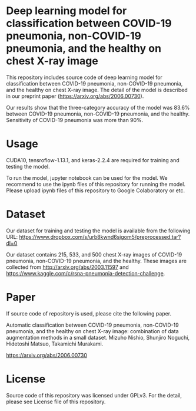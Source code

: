 # Deep learning model for classification between COVID-19 pneumonia, non-COVID-19 pneumonia, and the healthy on chest X-ray image

This repository includes source code of deep learning model for classification between COVID-19 pneumonia, non-COVID-19 pneumonia, and the healthy on chest X-ray image. The detail of the model is described in our preprint paper (https://arxiv.org/abs/2006.00730).

Our results show that the three-category accuracy of the model was 83.6% between COVID-19 pneumonia, non-COVID-19 pneumonia, and the healthy. Sensitivity of COVID-19 pneumonia was more than 90%. 

# Usage
CUDA10, tensroflow-1.13.1, and keras-2.2.4 are required for training and testing the model. 

To run the model, jupyter notebook can be used for the model. 
We recommend to use the ipynb files of this repository for running the model. 
Please upload ipynb files of this repository to Google Colaboratory or etc.


# Dataset 
Our dataset for training and testing the model is available from the following URL: https://www.dropbox.com/s/urb8kwnd6sigom5/preprocessed.tar?dl=0 

Our dataset contains 215, 533, and 500 chest X-ray images of COVID-19 pneumonia, non-COVID-19  pneumonia,  and  the  healthy. 
These images are collected from http://arxiv.org/abs/2003.11597 and https://www.kaggle.com/c/rsna-pneumonia-detection-challenge.


# Paper 
If source code of repository is used, please cite the following paper.

Automatic classification between COVID-19 pneumonia, non-COVID-19 pneumonia, and the healthy on chest X-ray image: combination of data augmentation methods in a small dataset.
Mizuho Nishio, Shunjiro Noguchi, Hidetoshi Matsuo, Takamichi Murakami.

https://arxiv.org/abs/2006.00730


# License
Source code of this repository was licensed under GPLv3. 
For the detail, please see License file of this repository. 


